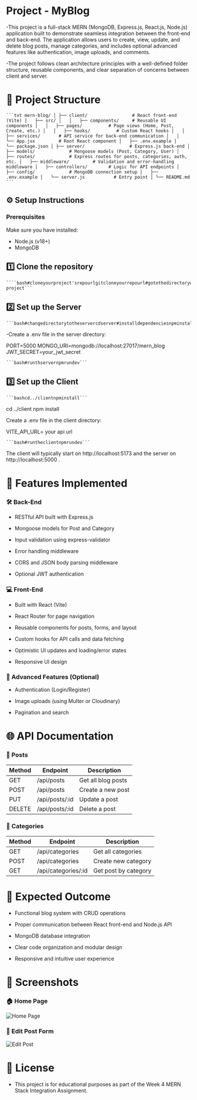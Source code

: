 #   Project - MyBlog
-This project is a full-stack MERN (MongoDB, Express.js, React.js, Node.js) application built to demonstrate seamless integration between the front-end and back-end. The application allows users to create, view, update, and delete blog posts, manage categories, and includes optional advanced features like authentication, image uploads, and comments.

-The project follows clean architecture principles with a well-defined folder structure, reusable components, and clear separation of concerns between client and server.

# 📁 Project Structure
<pre><code>```txt mern-blog/ │ ├── client/                 # React front-end (Vite) │   ├── src/ │   │   ├── components/     # Reusable UI components │   │   ├── pages/          # Page views (Home, Post, Create, etc.) │   │   ├── hooks/          # Custom React hooks │   │   ├── services/       # API service for back-end communication │   │   └── App.jsx         # Root React component │   ├── .env.example │   └── package.json │ ├── server/                 # Express.js back-end │   ├── models/             # Mongoose models (Post, Category, User) │   ├── routes/             # Express routes for posts, categories, auth, etc. │   ├── middleware/         # Validation and error-handling middleware │   ├── controllers/        # Logic for API endpoints │   ├── config/             # MongoDB connection setup │   ├── .env.example │   └── server.js           # Entry point │ └── README.md
``` </code></pre>

## ⚙️ Setup Instructions
### Prerequisites


Make sure you have installed:

- Node.js (v18+)
- MongoDB



## 1️⃣ Clone the repository
<pre><code>````bash#cloneyourproject'srepourlgitcloneyourrepourl#gotothedirectoryoftheprojectcdyour-project```</code></pre>

## 2️⃣ Set up the Server
<pre><code>```bash#changedirectorytotheservercdserver#installdependenciesnpminstall```</code></pre>


-Create a .env file in the server directory:

PORT=5000
MONGO_URI=mongodb://localhost:27017/mern_blog
JWT_SECRET=your_jwt_secret


<pre><code>```bash#runthservernpmrundev```</code></pre>

## 3️⃣ Set up the Client
<pre><code>```bashcd../clientnpminstall```</code></pre>
cd ../client
npm install


Create a .env file in the client directory:

VITE_API_URL= your api url


<pre><code>```bash#runtheclientnpmrundev```</code></pre>


The client will typically start on http://localhost:5173
 and the server on http://localhost:5000
.

# 🧩 Features Implemented
###  🛠 Back-End

- RESTful API built with Express.js

- Mongoose models for Post and Category

- Input validation using express-validator

- Error handling middleware

- CORS and JSON body parsing middleware

- Optional JWT authentication

### 💻 Front-End

- Built with React (Vite)

- React Router for page navigation

- Reusable components for posts, forms, and layout

- Custom hooks for API calls and data fetching

- Optimistic UI updates and loading/error states

- Responsive UI design

### 🧠 Advanced Features (Optional)

- Authentication (Login/Register)

- Image uploads (using Multer or Cloudinary)

- Pagination and search



# 🌐 API Documentation
### 🔹 Posts
| Method | Endpoint           | Description         |
|--------|--------------------|---------------------|
| GET    | /api/posts         | Get all blog posts  |
| POST   | /api/posts         | Create a new post   |
| PUT    | /api/posts/:id     | Update a post       |
| DELETE | /api/posts/:id     | Delete a post       |

### 🔹 Categories
| Method | Endpoint           | Description         |
|--------|--------------------|---------------------|
| GET    | /api/categories    | Get all categories  |
| POST   | /api/categories    | Create new category |
| GET    | /api/categories/:id| Get post by category|

# 🧪 Expected Outcome

- Functional blog system with CRUD operations

- Proper communication between React front-end and Node.js API

- MongoDB database integration

- Clear code organization and modular design

- Responsive and intuitive user experience

# 📸 Screenshots 

### 🏠 Home Page
![Home Page](./assets/blog2.png)

### 📝 Edit Post Form
![Edit Post](./assets/blog1.png)

# 📜 License

- This project is for educational purposes as part of the Week 4 MERN Stack Integration Assignment.








